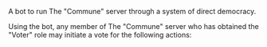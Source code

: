 A bot to run The "Commune" server through a system of direct democracy.

Using the bot, any member of The "Commune" server who has obtained the "Voter" role may initiate a vote for the following actions: